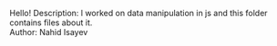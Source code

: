 Hello!
Description: l worked on data manipulation in js and this folder contains files about it. </br>
Author: Nahid Isayev
